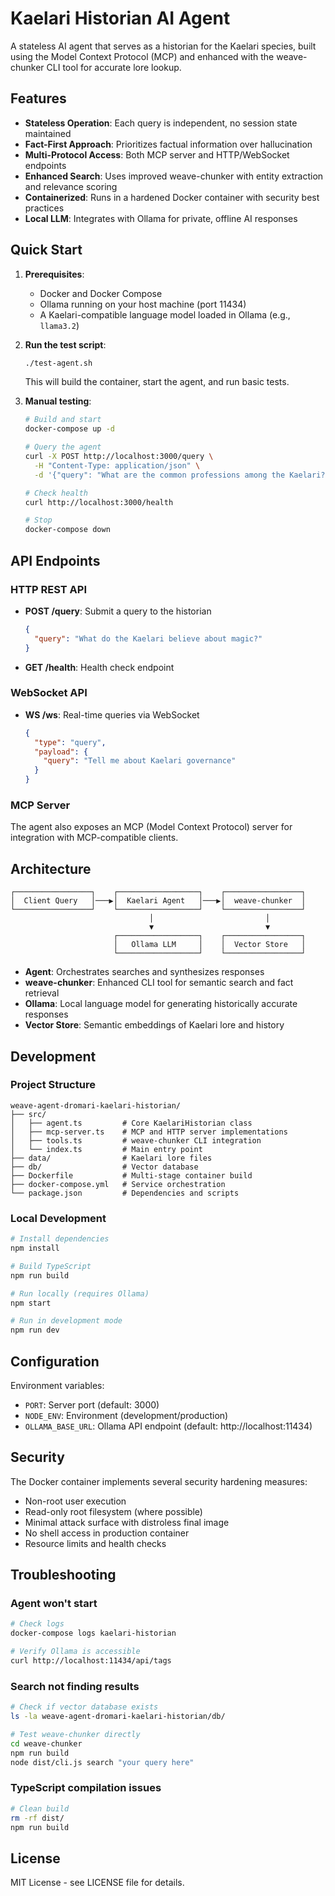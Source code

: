 # Kaelari Historian AI Agent

A stateless AI agent that serves as a historian for the Kaelari species, built using the Model Context Protocol (MCP) and enhanced with the weave-chunker CLI tool for accurate lore lookup.

## Features

- **Stateless Operation**: Each query is independent, no session state maintained
- **Fact-First Approach**: Prioritizes factual information over hallucination  
- **Multi-Protocol Access**: Both MCP server and HTTP/WebSocket endpoints
- **Enhanced Search**: Uses improved weave-chunker with entity extraction and relevance scoring
- **Containerized**: Runs in a hardened Docker container with security best practices
- **Local LLM**: Integrates with Ollama for private, offline AI responses

## Quick Start

1. **Prerequisites**:
   - Docker and Docker Compose
   - Ollama running on your host machine (port 11434)
   - A Kaelari-compatible language model loaded in Ollama (e.g., `llama3.2`)

2. **Run the test script**:
   ```bash
   ./test-agent.sh
   ```

   This will build the container, start the agent, and run basic tests.

3. **Manual testing**:
   ```bash
   # Build and start
   docker-compose up -d
   
   # Query the agent
   curl -X POST http://localhost:3000/query \
     -H "Content-Type: application/json" \
     -d '{"query": "What are the common professions among the Kaelari?"}'
   
   # Check health
   curl http://localhost:3000/health
   
   # Stop
   docker-compose down
   ```

## API Endpoints

### HTTP REST API

- **POST /query**: Submit a query to the historian
  ```json
  {
    "query": "What do the Kaelari believe about magic?"
  }
  ```

- **GET /health**: Health check endpoint

### WebSocket API

- **WS /ws**: Real-time queries via WebSocket
  ```json
  {
    "type": "query",
    "payload": {
      "query": "Tell me about Kaelari governance"
    }
  }
  ```

### MCP Server

The agent also exposes an MCP (Model Context Protocol) server for integration with MCP-compatible clients.

## Architecture

```
┌─────────────────┐    ┌──────────────────┐    ┌─────────────────┐
│  Client Query   │───▶│  Kaelari Agent   │───▶│  weave-chunker  │
└─────────────────┘    └──────────────────┘    └─────────────────┘
                               │                         │
                               ▼                         ▼
                       ┌──────────────────┐    ┌─────────────────┐
                       │   Ollama LLM     │    │  Vector Store   │
                       └──────────────────┘    └─────────────────┘
```

- **Agent**: Orchestrates searches and synthesizes responses
- **weave-chunker**: Enhanced CLI tool for semantic search and fact retrieval
- **Ollama**: Local language model for generating historically accurate responses
- **Vector Store**: Semantic embeddings of Kaelari lore and history

## Development

### Project Structure

```
weave-agent-dromari-kaelari-historian/
├── src/
│   ├── agent.ts         # Core KaelariHistorian class
│   ├── mcp-server.ts    # MCP and HTTP server implementations  
│   ├── tools.ts         # weave-chunker CLI integration
│   └── index.ts         # Main entry point
├── data/                # Kaelari lore files
├── db/                  # Vector database
├── Dockerfile           # Multi-stage container build
├── docker-compose.yml   # Service orchestration
└── package.json         # Dependencies and scripts
```

### Local Development

```bash
# Install dependencies
npm install

# Build TypeScript
npm run build

# Run locally (requires Ollama)
npm start

# Run in development mode
npm run dev
```

## Configuration

Environment variables:

- `PORT`: Server port (default: 3000)
- `NODE_ENV`: Environment (development/production)
- `OLLAMA_BASE_URL`: Ollama API endpoint (default: http://localhost:11434)

## Security

The Docker container implements several security hardening measures:

- Non-root user execution
- Read-only root filesystem (where possible)
- Minimal attack surface with distroless final image
- No shell access in production container
- Resource limits and health checks

## Troubleshooting

### Agent won't start
```bash
# Check logs
docker-compose logs kaelari-historian

# Verify Ollama is accessible
curl http://localhost:11434/api/tags
```

### Search not finding results
```bash
# Check if vector database exists
ls -la weave-agent-dromari-kaelari-historian/db/

# Test weave-chunker directly
cd weave-chunker
npm run build
node dist/cli.js search "your query here"
```

### TypeScript compilation issues
```bash
# Clean build
rm -rf dist/
npm run build
```

## License

MIT License - see LICENSE file for details.